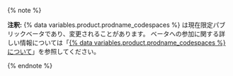 {% note %}

**注釈:** {% data variables.product.prodname_codespaces %} は現在限定パブリックベータであり、変更されることがあります。 ベータへの参加に関する詳しい情報については「[{% data variables.product.prodname_codespaces %}について](/github/developing-online-with-codespaces/about-codespaces#joining-the-beta)」を参照してください。

{% endnote %}
